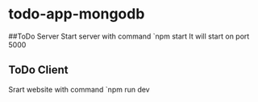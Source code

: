 # todo-app-mongodb

##ToDo Server
Start server with command 
`npm start
It will start on port 5000

## ToDo Client
Srart website with command
`npm run dev
